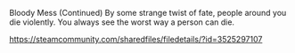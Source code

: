 Bloody Mess (Continued)
By some strange twist of fate, people around you die violently. You always see the worst way a person can die.

https://steamcommunity.com/sharedfiles/filedetails/?id=3525297107
